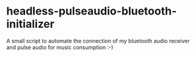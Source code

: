 # headless-pulseaudio-bluetooth-initializer
A small script to automate the connection of my bluetooth audio receiver and pulse audio for music consumption :-)
